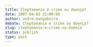 ```yaml
---
title: Cleptomania é crime ou doença?
date: 2007-04-02 21:00:00
author: andre.mangabeira
debate: Cleptomania é crime ou doença?
slug: cleptomania-e-crime-ou-doenca
status: publish 
type: post
---
```



